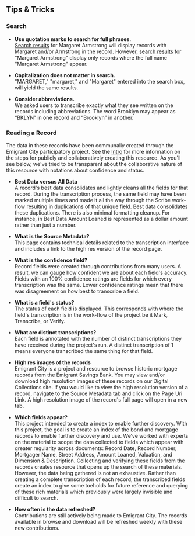 ## Tips & Tricks

### Search
* **Use quotation marks to search for full phrases.**  
[Search results](http://emigrantcity.nypl.org/?#/data/browse?keyword=margaret%20armstrong) for Margaret Armstrong will display records with Margaret and/or Armstrong in the record. However, [search results](http://emigrantcity.nypl.org/?#/data/browse?keyword=%22margaret%20armstrong%22) for "Margaret Armstrong" display only records where the full name "Margaret Armstrong" appear.

* **Capitalization does not matter in search.**  
"MARGARET," "margaret," and "Margaret" entered into the search box, will yield the same results.

* **Consider abbreviations.**  
We asked users to transcribe exactly what they see written on the records including abbreviations. The word Brooklyn may appear as “BKLYN” in one record and “Brooklyn” in another.

### Reading a Record  
The data in these records have been communally created through the Emigrant City participatory project. See the <a href="/#/intro">Intro</a> for more information on the steps for publicly and collaboratively creating this resource. As you'll see below, we've tried to be transparent about the collaborative nature of this resource with notations about confidence and status.

* **Best Data versus All Data**  
A record's best data consolidates and lightly cleans all the fields for that record. During the transcription process, the same field may have been marked multiple times and made it all the way through the Scribe work-flow resulting in duplications of that unique field. Best data consolidates these duplications. There is also minimal formatting cleanup. For instance, in Best Data Amount Loaned is represented as a dollar amount rather than just a number.

* **What is the Source Metadata?**  
This page contains technical details related to the transcription interface and includes a link to the high res version of the record page.

* **What is the confidence field?**  
Record fields were created through contributions from many users. A result, we can gauge how confident we are about each field's accuracy. Fields with an 100% confidence ratings are fields for which every transcription was the same. Lower confidence ratings mean that there was disagreement on how best to transcribe a field.

* **What is a field's status?**  
The status of each field is displayed. This corresponds with where the field's transcription is in the work-flow of the project be it Mark, Transcribe, or Verify.

* **What are distinct transcriptions?**  
Each field is annotated with the number of distinct transcriptions they have received during the project's run. A distinct transcription of 1 means everyone transcribed the same thing for that field.

* **High res images of the records**  
Emigrant City is a project and resource to browse historic mortgage records from the Emigrant Savings Bank. You may view and/or download high resolution images of these records on our Digital Collections site. If you would like to view the high resolution version of a record, navigate to the Source Metadata tab and click on the Page Uri Link. A high resolution image of the record's full page will open in a new tab.

<!-- <div class="video-wrapper">
  <video width="572" height="480" loop autoplay src="/images/viewrecorddc.mp4"></video>
</div> -->

<!--* **Why are there field repetitions in this record? Why is a field missing from this record?**
  You may notice that for some records, fields appear multiple times. Sometimes multiple different fields are associated with one record. For example, [Record 3758](http://emigrantcity.nypl.org/#/data/browse/56b109ac7061755afbfdbb00) has two mortgagors listed: "Eunice R. Waterbury" and "Eloise B. Crothers."-->

* **Which fields appear?**  
This project intended to create a index to enable further discovery. With this project, the goal is to create an index of the bond and mortgage records to enable further discovery and use. We’ve worked with experts on the material to scope the data collected to fields which appear with greater regularity across documents: Record Date, Record Number, Mortgager Name, Street Address, Amount Loaned, Valuation, and Dimension & Description. Collecting and verifying these fields from the records creates resource that opens up the search of these materials. However, the data being gathered is not an exhaustive. Rather than creating a complete transcription of each record, the transcribed fields create an index to give some toeholds for future reference and querying of these rich materials which previously were largely invisible and difficult to search.  

* **How often is the data refreshed?**  
Contributions are still actively being made to Emigrant City. The records available in browse and download will be refreshed weekly with these new contributions.  

<!-- * **What geographic areas are covered?** -->
<!-- Will including this confuse? In this mortgage, the mortgage date appears three times. The project is structured to allow for multiple fields on one page. Multiple users marked the same field which resulted in the same date, “Mar. 23/03,” being transcribed several times.-->
